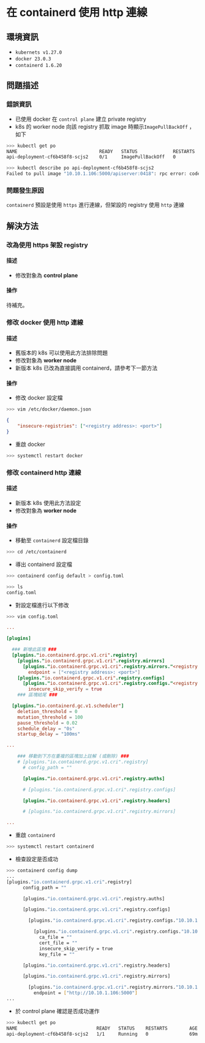 # 在 containerd 使用 http 連線
## 環境資訊
- `kubernets v1.27.0`
- `docker 23.0.3`
- `containerd 1.6.20`

## 問題描述
### 錯誤資訊
- 已使用 docker 在 `control plane` 建立 private registry
- k8s 的 worker node 向該 registry 抓取 image 時顯示`ImagePullBackOff` ，如下
```sh
>>> kubectl get po
NAME                              READY   STATUS             RESTARTS        AGE
api-deployment-cf6b458f8-scjs2    0/1     ImagePullBackOff   0               35m

>>> kubectl describe po api-deployment-cf6b458f8-scjs2 
Failed to pull image "10.10.1.106:5000/apiserver:0418": rpc error: code = Unknown desc = failed to pull and unpack image "10.10.1.106:5000/apiserver:0418": failed to resolve reference "10.10.1.106:5000/apiserver:0418": failed to do request: Head "https://10.10.1.106:5000/v2/apiserver/manifests/0418": http: server gave HTTP response to HTTPS client
``` 
### 問題發生原因
`containerd` 預設是使用 `https` 進行連線，但架設的 registry 使用 `http` 連線

## 解決方法
### 改為使用 https 架設 registry
#### 描述
- 修改對象為 **control plane** 

#### 操作
待補充。

### 修改 docker 使用 http 連線
#### 描述
- 舊版本的 k8s 可以使用此方法排除問題
- 修改對象為 **worker node** 
- 新版本 k8s 已改為直接調用 containerd，請參考下一節方法

#### 操作
- 修改 docker 設定檔
```sh
>>> vim /etc/docker/daemon.json
```
```json
{
    "insecure-registries": ["<registry address>: <port>"]
}
```
- 重啟 docker
```sh
>>> systemctl restart docker
```

### 修改 containerd http 連線
#### 描述
- 新版本 k8s 使用此方法設定
- 修改對象為 **worker node** 

#### 操作
- 移動至 `containerd` 設定檔目錄
```sh
>>> cd /etc/containerd
```

- 導出 containerd 設定檔
```sh
>>> containerd config default > config.toml

>>> ls 
config.toml
```

- 對設定檔進行以下修改
```sh
>>> vim config.toml
```
```toml
...

[plugins]

  ### 新增此區塊 ###
  [plugins."io.containerd.grpc.v1.cri".registry]
    [plugins."io.containerd.grpc.v1.cri".registry.mirrors]
      [plugins."io.containerd.grpc.v1.cri".registry.mirrors."<registry address>: <port>"]
        endpoint = ["<registry address>: <port>"]
    [plugins."io.containerd.grpc.v1.cri".registry.configs]
      [plugins."io.containerd.grpc.v1.cri".registry.configs."<registry address>: <port>".tls]
        insecure_skip_verify = true
    ### 區塊結尾 ###

  [plugins."io.containerd.gc.v1.scheduler"]
    deletion_threshold = 0
    mutation_threshold = 100
    pause_threshold = 0.02
    schedule_delay = "0s"
    startup_delay = "100ms"

...

    ### 移動到下方在重複的區塊加上註解 (或刪除) ###
    # [plugins."io.containerd.grpc.v1.cri".registry]
      # config_path = ""

      [plugins."io.containerd.grpc.v1.cri".registry.auths]

      # [plugins."io.containerd.grpc.v1.cri".registry.configs]

      [plugins."io.containerd.grpc.v1.cri".registry.headers]

      # [plugins."io.containerd.grpc.v1.cri".registry.mirrors]

...
```

- 重啟 `containerd`
```sh
>>> systemctl restart containerd
```

- 檢查設定是否成功
```sh
>>> containerd config dump
...
[plugins."io.containerd.grpc.v1.cri".registry]
      config_path = ""

      [plugins."io.containerd.grpc.v1.cri".registry.auths]

      [plugins."io.containerd.grpc.v1.cri".registry.configs]

        [plugins."io.containerd.grpc.v1.cri".registry.configs."10.10.1.106:5000"]

          [plugins."io.containerd.grpc.v1.cri".registry.configs."10.10.1.106:5000".tls]
            ca_file = ""
            cert_file = ""
            insecure_skip_verify = true
            key_file = ""

      [plugins."io.containerd.grpc.v1.cri".registry.headers]

      [plugins."io.containerd.grpc.v1.cri".registry.mirrors]

        [plugins."io.containerd.grpc.v1.cri".registry.mirrors."10.10.1.106:5000"]
          endpoint = ["http://10.10.1.106:5000"]
...
```

- 於 control plane 確認是否成功運作
```sh
>>> kubectl get po
NAME                             READY   STATUS    RESTARTS        AGE
api-deployment-cf6b458f8-scjs2   1/1     Running   0               69m
```